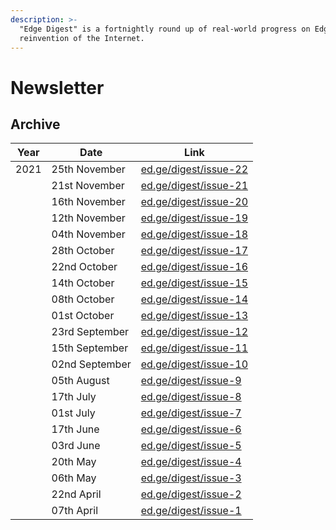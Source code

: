 ```yaml
---
description: >-
  "Edge Digest" is a fortnightly round up of real-world progress on Edge's
  reinvention of the Internet.
---
```


# Newsletter

## Archive

| Year | Date           | Link                                                   |
| ---- | -------------- | ------------------------------------------------------ |
| 2021 | 25th November  | [ed.ge/digest/issue-22](https://ed.ge/digest/issue-22) |
|      | 21st November  | [ed.ge/digest/issue-21](https://ed.ge/digest/issue-21) |
|      | 16th November  | [ed.ge/digest/issue-20](https://ed.ge/digest/issue-20) |
|      | 12th November  | [ed.ge/digest/issue-19](https://ed.ge/digest/issue-19) |
|      | 04th November  | [ed.ge/digest/issue-18](https://ed.ge/digest/issue-18) |
|      | 28th October   | [ed.ge/digest/issue-17](https://ed.ge/digest/issue-17) |
|      | 22nd October   | [ed.ge/digest/issue-16](https://ed.ge/digest/issue-16) |
|      | 14th October   | [ed.ge/digest/issue-15](https://ed.ge/digest/issue-15) |
|      | 08th October   | [ed.ge/digest/issue-14](https://ed.ge/digest/issue-14) |
|      | 01st October   | [ed.ge/digest/issue-13](https://ed.ge/digest/issue-13) |
|      | 23rd September | [ed.ge/digest/issue-12](https://ed.ge/digest/issue-12) |
|      | 15th September | [ed.ge/digest/issue-11](https://ed.ge/digest/issue-11) |
|      | 02nd September | [ed.ge/digest/issue-10](https://ed.ge/digest/issue-10) |
|      | 05th August    | [ed.ge/digest/issue-9](https://ed.ge/digest/issue-9)   |
|      | 17th July      | [ed.ge/digest/issue-8](https://ed.ge/digest/issue-8)   |
|      | 01st July      | [ed.ge/digest/issue-7](https://ed.ge/digest/issue-7)   |
|      | 17th June      | [ed.ge/digest/issue-6](https://ed.ge/digest/issue-6)   |
|      | 03rd June      | [ed.ge/digest/issue-5](https://ed.ge/digest/issue-5)   |
|      | 20th May       | [ed.ge/digest/issue-4](https://ed.ge/digest/issue-4)   |
|      | 06th May       | [ed.ge/digest/issue-3](https://ed.ge/digest/issue-3)   |
|      | 22nd April     | [ed.ge/digest/issue-2](https://ed.ge/digest/issue-2)   |
|      | 07th April     | [ed.ge/digest/issue-1](https://ed.ge/digest/issue-1)   |
